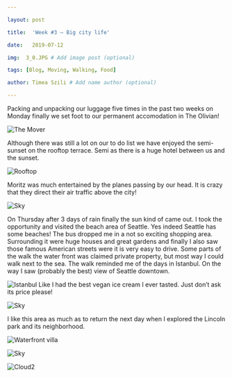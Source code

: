 ```yaml
---

layout: post

title:  'Week #3 – Big city life'

date:   2019-07-12

img:  3_0.JPG # Add image post (optional)

tags: [Blog, Moving, Walking, Food]

author: Timea Szili # Add name author (optional)

---
```


Packing and unpacking our luggage five times in the past two weeks on Monday finally we set foot to our permanent accomodation in The Olivian!

![The Mover]({{site.baseurl}}/assets/img/3_1.JPG) 

Although there was still a lot on our to do list we have enjoyed the semi-sunset on the rooftop terrace. Semi as there is a huge hotel between us and the sunset. 

![Rooftop]({{site.baseurl}}/assets/img/3_2.JPG) 

Moritz was much entertained by the planes passing by our head. It is crazy that they direct their air traffic above the city!

![Sky]({{site.baseurl}}/assets/img/3_3.JPG) 


On Thursday after 3 days of rain finally the sun kind of came out. I took the opportunity and visited the beach area of Seattle. Yes indeed Seattle has some beaches! 
The bus dropped me in a not so exciting shopping area. Surrounding it were huge houses and great gardens and finally I also saw those famous American streets were it is very easy to drive. 
Some parts of the walk the water front was claimed private property, but most way I could walk next to the sea. The walk reminded me of the days in Istanbul. On the way I saw (probably the best) view of Seattle downtown. 

![Istanbul Like]({{site.baseurl}}/assets/img/3_4.JPG) 
I had the best vegan ice cream I ever tasted. Just don’t ask its price please!

![Sky]({{site.baseurl}}/assets/img/3_5.JPG) 

I like this area as much as to return the next day when I explored the Lincoln park and its neighborhood.

![Waterfront villa]({{site.baseurl}}/assets/img/3_6.JPG) 

![Sky]({{site.baseurl}}/assets/img/3_3.JPG) 





![Cloud2]({{site.baseurl}}/assets/img/w2_9.JPG) 
